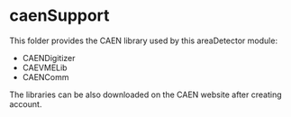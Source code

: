 # caenSupport

This folder provides the CAEN library used by this areaDetector module:
- CAENDigitizer
- CAEVMELib
- CAENComm

The libraries can be also downloaded on the CAEN website after creating account. 